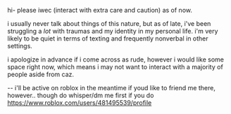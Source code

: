 hi- please iwec (interact with extra care and caution) as of now.

i usually never talk about things of this nature, but as of late, i've been struggling a _lot_ with traumas and my identity in my personal life. i'm very likely to be quiet in terms of texting and frequently nonverbal in other settings.

i apologize in advance if i come across as rude, however i would like some space right now, which means i may not want to interact with a majority of people aside from caz.

-- i'll be active on roblox in the meantime if youd like to friend me there, however.. though do whisper/dm me first if you do
https://www.roblox.com/users/481495539/profile
